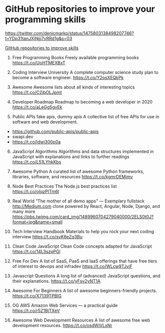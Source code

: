 # GitHub repositories to improve your programming skills

https://twitter.com/denicmarko/status/1475803138498207746?t=YDp31tanJXjNjjj7vRRd1g&s=03

[GitHub repositories to improve skills](https://markodenic.com/github-repositories/)

1. Free Programming Books
Freely available programming books
https://t.co/UoHTMEXBxT

2. Coding Interview University
A complete computer science study plan to become a software engineer.
https://t.co/Y2osXEQkPk

3. Awesome
Awesome lists about all kinds of interesting topics
https://t.co/C2jbOLJpmt

4. Developer Roadmap
Roadmap to becoming a web developer in 2020
https://t.co/aLeGg5gvEk

5. Public APIs
fake apis, dummy apis
A collective list of free APIs for use in software and web development.
- https://github.com/public-apis/public-apis
- swapi.dev
- https://t.co/Idwi300p0a

6. JavaScript Algorithms
Algorithms and data structures implemented in JavaScript with explanations and links to further readings
https://t.co/L51LYhkKbs

7. Awesome Python
A curated list of awesome Python frameworks, libraries, software, and resources
https://t.co/kgmrDEMimv

8. Node Best Practices
The Node.js best practices list
https://t.co/oIqzPlTm6l

9. Real World
“The mother of all demo apps” — Exemplary fullstack http://Medium.com clone powered by React, Angular, Node, Django, and many more
https://pbs.twimg.com/card_img/1489960704279040000/2ELS0t0J?format=jpg&name=small

10. Tech Interview Handbook
Materials to help you rock your next coding interview
https://t.co/svK6eZq3Bu

11. Clean Code JavaScript
Clean Code concepts adapted for JavaScript
https://t.co/14L3szpPGl

12. Free For Dev
A list of SaaS, PaaS and IaaS offerings that have free tiers of interest to devops and infradev
https://t.co/WLcw9TJviF

13. Javascript Questions
A long list of (advanced) JavaScript questions, and their explanations.
https://t.co/yFsv2yNT1A

14. Awesome For Beginners
A list of awesome beginners-friendly projects.
https://t.co/X7139TPBlG

15. OG AWS
Amazon Web Services — a practical guide
https://t.co/r5Z1BjTXeV

16. Awesome Web Development Resources
A list of awesome free web development resources.
https://t.co/osdWiVLxNr


